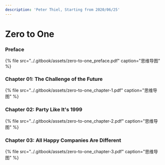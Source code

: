 ```yaml
---
description: 'Peter Thiel, Starting from 2020/06/25'
---
```


# Zero to One

### Preface

{% file src="../.gitbook/assets/zero-to-one\_preface.pdf" caption="思维导图" %}

### Chapter 01: The Challenge of the Future

{% file src="../.gitbook/assets/zero-to-one\_chapter-1.pdf" caption="思维导图" %}

### Chapter 02: Party Like It's 1999

{% file src="../.gitbook/assets/zero-to-one\_chapter-2.pdf" caption="思维导图" %}

### Chapter 03: All Happy Companies Are Different

{% file src="../.gitbook/assets/zero-to-one\_chapter-3.pdf" caption="思维导图" %}

